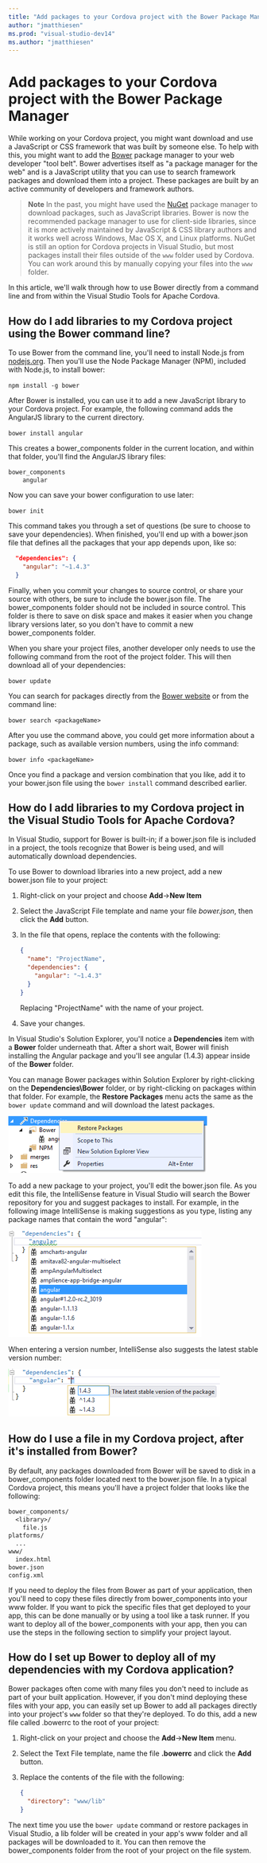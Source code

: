 ```yaml
---
title: "Add packages to your Cordova project with the Bower Package Manager"
author: "jmatthiesen"
ms.prod: "visual-studio-dev14"
ms.author: "jmatthiesen"
---
```


# Add packages to your Cordova project with the Bower Package Manager
While working on your Cordova project, you might want download and use a JavaScript or CSS framework that was built by someone else. To help with this, you might want to add the [Bower](http://www.bower.io) package manager to your web developer "tool belt". Bower advertises itself as "a package manager for the web" and is a JavaScript utility  that you can use to search framework packages and download them into a project. These packages are built by an active community of developers and framework authors.

> **Note** In the past, you might have used the [NuGet](http://www.nuget.org) package manager to download packages, such as JavaScript libraries. Bower is now the recommended package manager to use for client-side libraries, since it is more actively maintained by JavaScript & CSS library authors and it works well across Windows, Mac OS X, and Linux platforms. NuGet is still an option for Cordova projects in Visual Studio, but most packages install their files outside of the `www` folder used by Cordova. You can work around this by manually copying your files into the `www` folder.

In this article, we'll walk through how to use Bower directly from a command line and from within the Visual Studio Tools for Apache Cordova.

## <a name="cmdLine"></a>How do I  add libraries to my Cordova project using the Bower command line?
To use Bower from the command line, you'll need to install Node.js from [nodejs.org](https://nodejs.org/). Then you'll use the Node Package Manager (NPM), included with Node.js, to install bower:

`npm install -g bower`

After Bower is installed, you can use it to add a new JavaScript library to your Cordova project. For example, the following command adds the AngularJS library to the current directory.

`bower install angular`

This creates a bower_components folder in the current location, and within that folder, you'll find the AngularJS library files:

```
bower_components
    angular
```
Now you can save your bower configuration to use later:

`bower init`

This command takes you through a set of questions (be sure to choose to save your dependencies). When finished, you'll end up with a bower.json file that defines all the packages that your app depends upon, like so:

```JSON
  "dependencies": {
    "angular": "~1.4.3"
  }
```
Finally, when you commit your changes to source control, or share your source with others, be sure to include the bower.json file. The bower_components folder should not be included in source control. This folder is there to save on disk space and makes it easier when you change library versions later, so you don't have to commit a new bower_components folder.

When you share your project files, another developer only needs to use the following command from the root of the project folder. This will then download all of your dependencies:

`bower update`

You can search for packages directly from the [Bower website](http://bower.io/) or from the command line:

`bower search <packageName>`

After you use the command above, you could get more information about a package, such as available version numbers, using the info command:

`bower info <packageName>`

Once you find a package and version combination that you like, add it to your bower.json file using the `bower install` command described earlier.

## <a name="TACO"></a>How do I add libraries to my Cordova project in the Visual Studio Tools for Apache Cordova?
In Visual Studio, support for Bower is built-in; if a bower.json file is included in a project, the tools recognize that Bower is being used, and will automatically download dependencies.

To use Bower to download libraries into a new project, add a new bower.json file to your project:

1. Right-click on your project and choose **Add**->**New Item**
2. Select the JavaScript File template and name your file *bower.json*, then click the **Add** button.
3. In the file that opens, replace the contents with the following:

    ```JSON
    {
      "name": "ProjectName",
      "dependencies": {
        "angular": "~1.4.3"
      }
    }
    ```
    Replacing "ProjectName" with the name of your project.

4. Save your changes.

In Visual Studio's Solution Explorer, you'll notice a **Dependencies** item with a **Bower** folder underneath that. After a short wait, Bower will finish installing the Angular package and you'll see angular (1.4.3) appear inside of the **Bower** folder.

You can manage Bower packages within Solution Explorer by right-clicking on the **Dependencies\Bower** folder, or by right-clicking on packages within that folder. For example, the **Restore Packages** menu acts the same as the `bower update` command and will download the latest packages.

![Restoring packages from the solution explorer menu](media/tutorial-using-bower/bower-solution-explorer-menu.png)

To add a new package to your project, you'll edit the bower.json file. As you edit this file, the IntelliSense feature in Visual Studio will search the Bower repository for you and suggest packages to install. For example, in the following image IntelliSense is making suggestions as you type, listing any package names that contain the word "angular":

![Visual Studio IntelliSense with suggestions for Bower package names](media/tutorial-using-bower/bower-package-intellisense.png)

When entering a version number, IntelliSense also suggests the latest stable version number:

![Visual Studio IntelliSense with suggestions for Bower package version numbers](media/tutorial-using-bower/bower-package-version-intellisense.png)

## <a name="useFile"></a>How do I use a file in my Cordova project, after it's installed from Bower?
By default, any packages downloaded from Bower will be saved to disk in a bower_components folder located next to the bower.json file. In a typical Cordova project, this means you'll have a project folder that looks like the following:

```
bower_components/
  <library>/
    file.js
platforms/
  ...
www/
  index.html
bower.json
config.xml
```

If you need to deploy the files from Bower as part of your application, then you'll need to copy these files directly from bower_components into your www folder. If you want to pick the specific files that get deployed to your app, this can be done manually or by using a tool like a task runner. If you want to deploy all of the bower_components with your app, then you can use the steps in the following section to simplify your project layout.

## <a name="downloadToWww"></a>How do I set up Bower to deploy all of my dependencies with my Cordova application?
Bower packages often come with many files you don't need to include as part of your built application. However, if you don't mind deploying these files with your app, you can easily set up Bower to add all packages directly into your project's `www` folder so that they're deployed. To do this, add a new file called .bowerrc to the root of your project:

1. Right-click on your project and choose the **Add**->**New Item** menu.
2. Select the Text File template, name the file **.bowerrc** and click the **Add** button.
3. Replace the contents of the file with the following:

    ```JSON
    {
      "directory": "www/lib"
    }
    ```

The next time you use the `bower update` command or restore packages in Visual Studio, a lib folder will be created in your app's www folder and all packages will be downloaded to it. You can then remove the bower_components folder from the root of your project on the file system.
